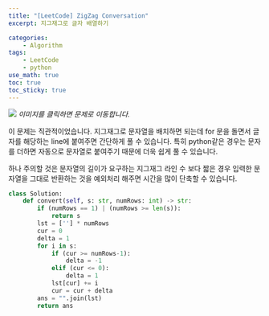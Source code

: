 ```yaml
--- 
title: "[LeetCode] ZigZag Conversation"
excerpt: 지그재그로 글자 배열하기

categories:
    - Algorithm
tags:
    - LeetCode
    - python
use_math: true
toc: true
toc_sticky: true
---
```


[<img src="../../assets/images/algorithm/leetcode-zigzag-conversation">](https://leetcode.com/problems/zigzag-conversion/)
*이미지를 클릭하면 문제로 이동합니다.*

이 문제는 직관적이었습니다. 지그재그로 문자열을 배치하면 되는데 for 문을 돌면서 글자를 해당하는 line에 붙여주면 간단하게 풀 수 있습니다. 특히 python같은 경우는 문자를 더하면 자동으로 문자열로 붙여주기 때문에 더욱 쉽게 풀 수 있습니다.

하나 주의할 것은 문자열의 길이가 요구하는 지그재그 라인 수 보다 짧은 경우 입력한 문자열을 그대로 반환하는 것을 예외처리 해주면 시간을 많이 단축할 수 있습니다. 

```python
class Solution:
    def convert(self, s: str, numRows: int) -> str:
        if (numRows == 1) | (numRows >= len(s)):
            return s
        lst = [''] * numRows
        cur = 0
        delta = 1
        for i in s:
            if (cur >= numRows-1):
                delta = -1
            elif (cur <= 0):
                delta = 1
            lst[cur] += i
            cur = cur + delta
        ans = "".join(lst)
        return ans
```